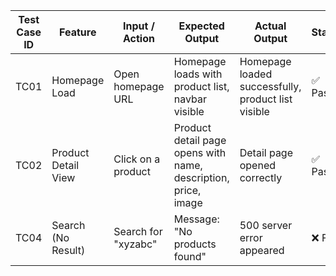 | Test Case ID | Feature | Input / Action | Expected Output | Actual Output | Status |
|-------------|---------|---------------|----------------|--------------|--------|
| TC01 | Homepage Load | Open homepage URL | Homepage loads with product list, navbar visible | Homepage loaded successfully, product list visible | ✅ Pass |
| TC02 | Product Detail View | Click on a product | Product detail page opens with name, description, price, image | Detail page opened correctly | ✅ Pass |
| TC04 | Search (No Result) | Search for "xyzabc" | Message: "No products found" | 500 server error appeared | ❌ Fail |
